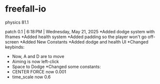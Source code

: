 # freefall-io
physics 81.1

patch 0.1 | 6:18 PM | Wednesday, May 21, 2025
*Added dodge system with Iframes
*Added health system
*Added padding so the player won't go off-screen
*Added New Constants
*Added dodge and health UI
*Changed keybinds:
  - Now, A and D are to move
  - Aiming is now left-click
  - Space to Dodge
*Changed some constants:
  - CENTER FORCE now 0.001
  - time_scale now 0.6
